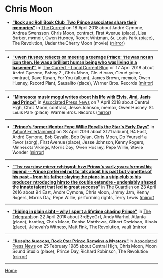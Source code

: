 # Chris Moon

 - [**"Rock and Roll Book Club: Two Prince associates share their memories"**](https://www.thecurrent.org/feature/2018/04/17/prince-books) in [The Current](https://www.thecurrent.org/) on 18 April 2018 about André Cymone, Andrea Swensson, Chris Moon, contract, First Avenue (place), Lisa Barber, memoir, Owen Husney, Robert Whitman, St. Louis Park (place), The Revolution, Under the Cherry Moon (movie) ([mirror](https://web.archive.org/web/*/https://www.thecurrent.org/feature/2018/04/17/prince-books))

----

 - [**"Owen Husney reflects on meeting a teenage Prince: ‘He was not an icon then. He was a brilliant human being who was living in a basement’"**](https://blog.thecurrent.org/2018/04/owen-husney-reflects-on-meeting-a-teenage-prince-he-was-not-an-icon-then-he-was-a-brilliant-human-being-who-was-living-in-a-basement/) in [The Current - Local Current Blog](https://blog.thecurrent.org/) on 17 April 2018 about André Cymone, Bobby Z., Chris Moon, Cloud bass, Cloud guitar, contract, Dave Rusan, For You (album), James Brown, memoir, Owen Husney, Record Plant, Sausalito (place), Warner Bros. Records ([mirror](https://web.archive.org/web/*/https://blog.thecurrent.org/2018/04/owen-husney-reflects-on-meeting-a-teenage-prince-he-was-not-an-icon-then-he-was-a-brilliant-human-being-who-was-living-in-a-basement/))

----

 - [**"Minnesota music mogul writes about his life with Elvis, Jimi, Janis and Prince"**](https://apnews.com/40d0b497f55245a88a7b38c926003e4f) in [Associated Press News](https://apnews.com/) on 7 April 2018 about Central High, Chris Moon, contract, Jesse Johnson, memoir, Owen Husney, St. Louis Park (place), Warner Bros. Records ([mirror](https://web.archive.org/web/*/https://apnews.com/40d0b497f55245a88a7b38c926003e4f))

----

 - [**"Prince’s Former Mentor Pepe Willie Recalls the Star's Early Days"**](https://www.yahoo.com/entertainment/princes-former-mentor-pepe-willie-recalls-the-215708376.html) in [Yahoo! Entertainment](https://www.yahoo.com/entertainment/) on 28 April 2016 about 3121 (album), 94 East, André Cymone, Bob Cavallo, Bob Dylan, Chris Moon, Do Yourself a Favor (song), First Avenue (place), Jesse Johnson, Kenny Rogers, Minnesota Vikings, Morris Day, Owen Husney, Pepe Willie, Stevie Wonder ([mirror](https://web.archive.org/web/*/https://www.yahoo.com/entertainment/princes-former-mentor-pepe-willie-recalls-the-215708376.html))

----

 - [**"The rearview mirror rehinged: how Prince's early years formed his legend -- Prince preferred not to talk about his past but vignettes of his past – from his father playing the piano in a strip club to his producer introducing him to the double entendre – undeniably shaped the innate talent that led to great success"**](https://www.theguardian.com/music/2016/apr/23/prince-death-early-years-formed-music-legend) in [The Guardian](https://www.theguardian.com/) on 23 April 2016 about 94 East, Andre Cymone, Chris Moon, Jimmy Jam, Kenny Rogers, Morris Day, Pepe Willie, performing rights, Terry Lewis ([mirror](https://web.archive.org/web/*/https://www.theguardian.com/music/2016/apr/23/prince-death-early-years-formed-music-legend))

----

 - [**"Hiding in plain sight – why I spent a lifetime chasing Prince"**](https://www.telegraph.co.uk/music/what-to-listen-to/hiding-in-plain-sight--why-i-spent-a-lifetime-chasing-prince/) in [The Telegraph](https://www.telegraph.co.uk/) on 22 April 2016 about 3rdEyeGirl, Andy Warhol, Atlanta (place), bootleg, Chris Moon, Denise Matthews, Gilbert Davidson, Illinois (place), Jehovah’s Witness, Matt Fink, The Revolution, vault ([mirror](https://web.archive.org/web/*/https://www.telegraph.co.uk/music/what-to-listen-to/hiding-in-plain-sight--why-i-spent-a-lifetime-chasing-prince/))

----

 - [**"Despite Success, Rock Star Prince Remains a Mystery"**](https://apnews.com/428fd09c0ece8239d5813dc73835d4fc) in [Associated Press News](https://apnews.com/) on 25 February 1985 about Central High, Chris Moon, Moon Sound Studio (place), Prince Day, Richard Robinson, The Revolution ([mirror](https://web.archive.org/web/*/https://apnews.com/428fd09c0ece8239d5813dc73835d4fc))

----

[Home](../)
